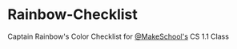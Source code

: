 # Rainbow-Checklist
Captain Rainbow's Color Checklist for [@MakeSchool's](https://www.makeschool.com) CS 1.1 Class
